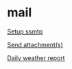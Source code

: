 mail
====

[Setup ssmtp](ssmtp.md)

[Send attachment(s)](attach.md)

[Daily weather report](weather.md)

